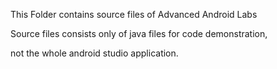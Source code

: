 <p>This Folder contains source files of Advanced Android Labs</p>
<p>Source files consists only of java files for code demonstration,</p>
<p>not the whole android studio application.</p>